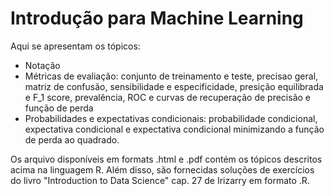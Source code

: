 # Introdução para Machine Learning

Aqui se apresentam os tópicos:
- Notação
- Métricas de evaliação: conjunto de treinamento e teste, precisao geral, matriz de confusão, sensibilidade e especificidade, presição equilibrada e F_1 score, prevalência, ROC e curvas de recuperação de precisão e função de perda
- Probabilidades e expectativas condicionais: probabilidade condicional, expectativa condicional e expectativa condicional minimizando a função de perda ao quadrado.

Os arquivo disponíveis em formats .html e .pdf contém os tópicos descritos acima na linguagem R. Além disso, são fornecidas soluções de exercícios do livro "Introduction to Data Science" cap. 27 de Irizarry em formato .R.
